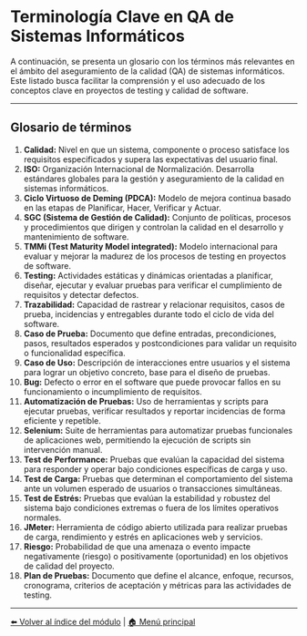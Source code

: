 # Terminología Clave en QA de Sistemas Informáticos

A continuación, se presenta un glosario con los términos más relevantes en el ámbito del aseguramiento de la calidad (QA) de sistemas informáticos. Este listado busca facilitar la comprensión y el uso adecuado de los conceptos clave en proyectos de testing y calidad de software.

---

## Glosario de términos

1. **Calidad:** Nivel en que un sistema, componente o proceso satisface los requisitos especificados y supera las expectativas del usuario final.
2. **ISO:** Organización Internacional de Normalización. Desarrolla estándares globales para la gestión y aseguramiento de la calidad en sistemas informáticos.
3. **Ciclo Virtuoso de Deming (PDCA):** Modelo de mejora continua basado en las etapas de Planificar, Hacer, Verificar y Actuar.
4. **SGC (Sistema de Gestión de Calidad):** Conjunto de políticas, procesos y procedimientos que dirigen y controlan la calidad en el desarrollo y mantenimiento de software.
5. **TMMi (Test Maturity Model integrated):** Modelo internacional para evaluar y mejorar la madurez de los procesos de testing en proyectos de software.
6. **Testing:** Actividades estáticas y dinámicas orientadas a planificar, diseñar, ejecutar y evaluar pruebas para verificar el cumplimiento de requisitos y detectar defectos.
7. **Trazabilidad:** Capacidad de rastrear y relacionar requisitos, casos de prueba, incidencias y entregables durante todo el ciclo de vida del software.
8. **Caso de Prueba:** Documento que define entradas, precondiciones, pasos, resultados esperados y postcondiciones para validar un requisito o funcionalidad específica.
9. **Caso de Uso:** Descripción de interacciones entre usuarios y el sistema para lograr un objetivo concreto, base para el diseño de pruebas.
10. **Bug:** Defecto o error en el software que puede provocar fallos en su funcionamiento o incumplimiento de requisitos.
11. **Automatización de Pruebas:** Uso de herramientas y scripts para ejecutar pruebas, verificar resultados y reportar incidencias de forma eficiente y repetible.
12. **Selenium:** Suite de herramientas para automatizar pruebas funcionales de aplicaciones web, permitiendo la ejecución de scripts sin intervención manual.
13. **Test de Performance:** Pruebas que evalúan la capacidad del sistema para responder y operar bajo condiciones específicas de carga y uso.
14. **Test de Carga:** Pruebas que determinan el comportamiento del sistema ante un volumen esperado de usuarios o transacciones simultáneas.
15. **Test de Estrés:** Pruebas que evalúan la estabilidad y robustez del sistema bajo condiciones extremas o fuera de los límites operativos normales.
16. **JMeter:** Herramienta de código abierto utilizada para realizar pruebas de carga, rendimiento y estrés en aplicaciones web y servicios.
17. **Riesgo:** Probabilidad de que una amenaza o evento impacte negativamente (riesgo) o positivamente (oportunidad) en los objetivos de calidad del proyecto.
18. **Plan de Pruebas:** Documento que define el alcance, enfoque, recursos, cronograma, criterios de aceptación y métricas para las actividades de testing.

---

[⬅️ Volver al índice del módulo](../modulo1_principios_fundamentos.md) | [🏠 Menú principal](../README.md)
